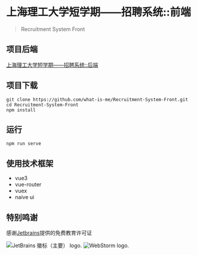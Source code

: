# 上海理工大学短学期——招聘系统::前端
>Recruitment System Front

## 项目后端

[上海理工大学短学期——招聘系统::后端](https://github.com/what-is-me/Recruitment-System-Backend)

## 项目下载

```
git clone https://github.com/what-is-me/Recruitment-System-Front.git
cd Recruitment-System-Front
npm install
```

## 运行

```
npm run serve
```

## 使用技术框架

* vue3
* vue-router
* vuex
* naive ui

## 特别鸣谢
感谢[Jetbrains](https://www.jetbrains.com/?from=Recruitment-System-Front)提供的免费教育许可证

<img src="https://resources.jetbrains.com/storage/products/company/brand/logos/jb_beam.svg" alt="JetBrains 徽标（主要） logo.">
<img src="https://resources.jetbrains.com/storage/products/company/brand/logos/WebStorm.svg" alt="WebStorm logo.">
